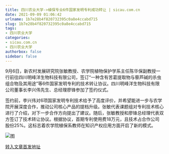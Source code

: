 ```yaml
---
title: 四川农业大学->植保专业6件国家发明专利成功转让 | sicau.com.cn
date: 2021-09-09 01:06:42
urlname: 1b7e28b4f820732395c0a8e4ccabd715
slug: 1b7e28b4f820732395c0a8e4ccabd715
tags: 
- 四川农业大学
categories:
- sicau.com.cn
- 四川农业大学
authorbox: false
sidebar: false
---
```

9月6日，新农村发展研究院张敏教授、农学院植物保护学系主任陈华保副教授一行前往四川明峰洋生物科技有限公司，签订“一种含有苦葛提取物与藜芦碱的杀虫组合物及其用途”等6件国家发明专利的技术转让协议。四川明峰洋生物科技有限公司董事长李兴伟先生、总经理廖锋参加了签约仪式。

签约前，李兴伟对6项国家发明专利技术给予了高度评价，并希望能进一步与农学院开展深度合作，推动公司核心产品的提档升级。张敏代表课题组对<!--more-->专利技术核心进行了介绍，对下一步合作方向提出了建议。随后，张敏教授和廖锋总经理代表双方签订了技术转让协议。根据协议，首期专利使用费18万元，且技术占合作公司股份25%。这标志着农学院植保系教师在知识产权应用方面开启了新的模式。

![图](https://news.sicau.edu.cn/__local/2/83/60/20BD704066F73F3DBCFB19ED86B_001DAFB5_AE50E.png)

[转入文章首发地址](https://news.sicau.edu.cn/info/1078/64122.htm)
